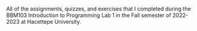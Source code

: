 All of the assignments, quizzes, and exercises that I completed during the BBM103 Introduction to Programming Lab 1 in the Fall semester of 2022-2023 at Hacettepe University.
